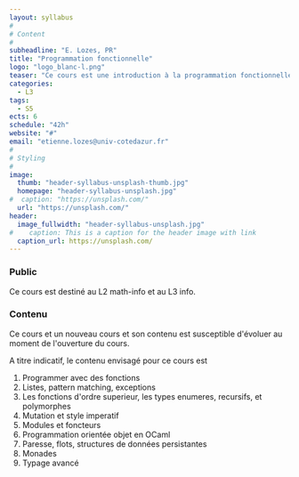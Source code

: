 ```yaml
---
layout: syllabus
#
# Content
#
subheadline: "E. Lozes, PR"
title: "Programmation fonctionnelle"
logo: "logo_blanc-l.png"
teaser: "Ce cours est une introduction à la programmation fonctionnelle typée. Le langage support pour le cours est OCaml."
categories:
  - L3
tags:
  - S5
ects: 6
schedule: "42h"
website: "#"
email: "etienne.lozes@univ-cotedazur.fr"
#
# Styling
#
image:
  thumb: "header-syllabus-unsplash-thumb.jpg"
  homepage: "header-syllabus-unsplash.jpg"
#  caption: "https://unsplash.com/"
  url: "https://unsplash.com/"
header:
  image_fullwidth: "header-syllabus-unsplash.jpg"
#    caption: This is a caption for the header image with link
  caption_url: https://unsplash.com/  
---
```


### Public ###

Ce cours est destiné au L2 math-info et au L3 info.

###  Contenu ###

Ce cours et un nouveau cours et son contenu est susceptible
d'évoluer au moment de l'ouverture du cours.

A titre indicatif, le contenu envisagé pour ce cours est

1. Programmer avec des fonctions
2. Listes, pattern matching, exceptions
3. Les fonctions d'ordre superieur, les types enumeres, recursifs, et polymorphes
4. Mutation et style imperatif
5. Modules et foncteurs
6. Programmation orientée objet en OCaml
7. Paresse, flots, structures de données persistantes
8. Monades
9. Typage avancé
